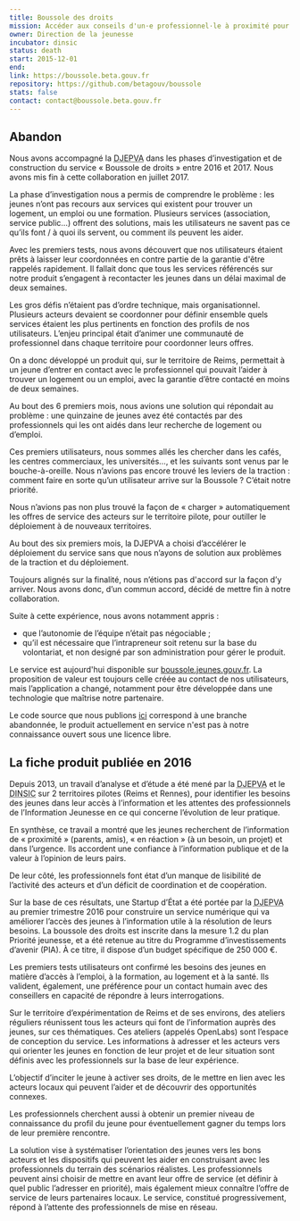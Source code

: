 ```yaml
---
title: Boussole des droits
mission: Accéder aux conseils d'un·e professionnel·le à proximité pour trouver un logement, une formation ou un emploi
owner: Direction de la jeunesse
incubator: dinsic
status: death
start: 2015-12-01
end:
link: https://boussole.beta.gouv.fr
repository: https://github.com/betagouv/boussole
stats: false
contact: contact@boussole.beta.gouv.fr
---
```


## Abandon

Nous avons accompagné la <abbr title="Direction de la jeunesse, de l’éducation populaire et de la vie associative">DJEPVA</abbr> dans les phases d’investigation et de construction du service « Boussole de droits » entre 2016 et 2017. Nous avons mis fin à cette collaboration en juillet 2017.

La phase d’investigation nous a permis de comprendre le problème : les jeunes n’ont pas recours aux services qui existent pour trouver un logement, un emploi ou une formation. Plusieurs services (association, service public…) offrent des solutions, mais les utilisateurs ne savent pas ce qu’ils font / à quoi ils servent, ou comment ils peuvent les aider.

Avec les premiers tests, nous avons découvert que nos utilisateurs étaient prêts à laisser leur coordonnées en contre partie de la garantie d'être rappelés rapidement. Il fallait donc que tous les services référencés sur notre produit s’engagent à recontacter les jeunes dans un délai maximal de deux semaines.

Les gros défis n’étaient pas d’ordre technique, mais organisationnel. Plusieurs acteurs devaient se coordonner pour définir ensemble quels services étaient les plus pertinents en fonction des profils de nos utilisateurs. L’enjeu principal était d’animer une communauté de professionnel dans chaque territoire pour coordonner leurs offres.

On a donc développé un produit qui, sur le territoire de Reims, permettait à un jeune d’entrer en contact avec le professionnel qui pouvait l’aider à trouver un logement ou un emploi, avec la garantie d’être contacté en moins de deux semaines.

Au bout des 6 premiers mois, nous avions une solution qui répondait au problème : une quinzaine de jeunes avez été contactés par des professionnels qui les ont aidés dans leur recherche de logement ou d’emploi.

Ces premiers utilisateurs, nous sommes allés les chercher dans les cafés, les centres commerciaux, les universités…, et les suivants sont venus par le bouche-à-oreille.
Nous n’avions pas encore trouvé les leviers de la traction : comment faire en sorte qu’un utilisateur arrive sur la Boussole ? C’était notre priorité.

Nous n’avions pas non plus trouvé la façon de « charger » automatiquement les offres de service des acteurs sur le territoire pilote, pour outiller le déploiement à de nouveaux territoires.

Au bout des six premiers mois, la DJEPVA a choisi d’accélérer le déploiement du service sans que nous n’ayons de solution aux problèmes de la traction et du déploiement.

Toujours alignés sur la finalité, nous n’étions pas d'accord sur la façon d’y arriver. Nous avons donc, d’un commun accord, décidé de mettre fin à notre collaboration.

Suite à cette expérience, nous avons notamment appris :
- que l’autonomie de l’équipe n’était pas négociable ;
- qu’il est nécessaire que l’intrapreneur soit retenu sur la base du volontariat, et non designé par son administration pour gérer le produit.

Le service est aujourd'hui disponible sur [boussole.jeunes.gouv.fr](https://boussole.jeunes.gouv.fr/). La proposition de valeur est toujours celle créée au contact de nos utilisateurs, mais l’application a changé, notamment pour être développée dans une technologie que maîtrise notre partenaire.

Le code source que nous publions [ici](https://github.com/betagouv/boussole) correspond à une branche abandonnée, le produit actuellement en service n'est pas à notre connaissance ouvert sous une licence libre.


## La fiche produit publiée en 2016

Depuis 2013, un travail d’analyse et d’étude a été mené par la <abbr title="Direction de la jeunesse, de l’éducation populaire et de la vie associative">DJEPVA</abbr> et le <abbr title="direction interministérielle du numérique et du système d'information et de communication de l'État">DINSIC</abbr> sur 2 territoires pilotes (Reims et Rennes), pour identifier les besoins des jeunes dans leur accès à l’information et les attentes des professionnels de l’Information Jeunesse en ce qui concerne l’évolution de leur pratique.

En synthèse, ce travail a montré que les jeunes recherchent de l’information de « proximité » (parents, amis), « en réaction » (à un besoin, un projet) et dans l’urgence. Ils accordent une confiance à l’information publique et de la valeur à l’opinion de leurs pairs.

De leur côté, les professionnels font état d’un manque de lisibilité de l’activité des acteurs et d’un déficit de coordination et de coopération.

Sur la base de ces résultats, une Startup d’État a été portée par la <abbr title="Direction de la jeunesse, de l’éducation populaire et de la vie associative">DJEPVA</abbr> au premier trimestre 2016 pour construire un service numérique qui va améliorer l’accès des jeunes à l’information utile à la résolution de leurs besoins. La boussole des droits est inscrite dans la mesure 1.2 du plan Priorité jeunesse, et a été retenue au titre du Programme d’investissements d’avenir (PIA). À ce titre, il dispose d’un budget spécifique de 250 000 €.

Les premiers tests utilisateurs ont confirmé les besoins des jeunes en matière d’accès à l’emploi, à la formation, au logement et à la santé. Ils valident, également, une préférence pour un contact humain avec des conseillers en capacité de répondre à leurs interrogations.

Sur le territoire d’expérimentation de Reims et de ses environs, des ateliers réguliers réunissent tous les acteurs qui font de l’information auprès des jeunes, sur ces thématiques. Ces ateliers (appelés OpenLabs) sont l’espace de conception du service. Les informations à adresser et les acteurs vers qui orienter les jeunes en fonction de leur projet et de leur situation sont définis avec les professionnels sur la base de leur expérience.

L’objectif d’inciter le jeune à activer ses droits, de le mettre en lien avec les acteurs locaux qui peuvent l’aider et de découvrir des opportunités connexes.

Les professionnels cherchent aussi à obtenir un premier niveau de connaissance du profil du jeune pour éventuellement gagner du temps lors de leur première rencontre.

La solution vise à systématiser l’orientation des jeunes vers les bons acteurs et les dispositifs qui peuvent les aider en construisant avec les professionnels du terrain des scénarios réalistes. Les professionnels peuvent ainsi choisir de mettre en avant leur offre de service (et définir à quel public l’adresser en priorité), mais également mieux connaître l’offre de service de leurs partenaires locaux. Le service, constitué progressivement, répond à l’attente des professionnels de mise en réseau.
